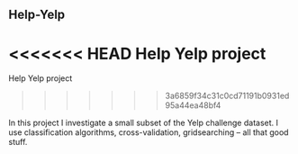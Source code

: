 ## Help-Yelp

<<<<<<< HEAD
Help Yelp project
=======
Help Yelp project 
>>>>>>> 3a6859f34c31c0cd71191b0931ed95a44ea48bf4

In this project I investigate a small subset of the Yelp challenge dataset. I use classification algorithms, cross-validation, gridsearching – all that good stuff.

